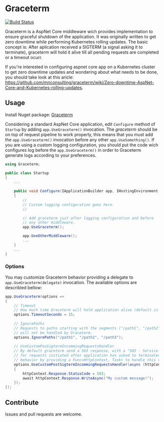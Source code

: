 # Graceterm 
[![Build Status](https://travis-ci.org/mnconsulting/graceterm.svg?branch=master)](https://travis-ci.org/mnconsulting/graceterm)

Graceterm is a AspNet Core middleware wich provides implementation to ensure graceful shutdown of the application. 
It was originally written to get zero downtime while performing Kubernetes rolling updates.
The basic concept is: After aplication received a SIGTERM (a signal asking it to terminate), graceterm will hold it alive till all pending requests are completed or a timeout ocurr.

If you're interested in configuring aspnet core app on a Kubernetes cluster to get zero downtime updates and wondering about what needs to be done, you should take look at this aricle: https://github.com/mnconsulting/graceterm/wiki/Zero-downtime-AspNet-Core-and-Kubernetes-rolling-updates.

## Usage

Install Nuget package: [Graceterm](https://www.nuget.org/packages/Graceterm/)

Considering a standard AspNet Core application, edit `Configure` method of `Startup` by adding `app.UseGraceterm()` invocation. The *graceterm* should be on top of request pipeline to work properly, this means that you must add the `app.UseGraceterm()` invocation before any other `app.UseSomething()`.
If you are using a custom logging configuration, you should put the code wich configures log before the `app.UseGraceterm()` in order to Graceterm generate logs according to your preferences.

```cs
using Graceterm;

public class Startup
{
    ...
    
    public void Configure(IApplicationBuilder app, IHostingEnvironment env, ...)
    {
        //
        // Custom logging configuration goes here.
        //

        // Add graceterm just after logging configuration and before 
        // any other middleware.
        app.UseGraceterm(); 

        app.UseOtherMiddleware();       
        ...
    }
    ...
}
```
### Options

You may customize Graceterm behavior providing a delegate to `app.UseGraceterm(delegate)` invocation. The available options are describled bellow:

```cs
app.UseGraceterm(options => 
{
    // Timeout
    // How much time Graceterm will hold application alive (default is 60 seconds)
    options.TimeoutSeconds = 15; 
    
    // IgnorePaths
    // Requests to paths starting with the segments ("/path1", "/path2" and "/path3") 
    // will not be handled by Graceterm.
    options.IgnorePaths("/path1", "/path2", "/path3");
    
    // UseCustomPosSigtermIncommingRequestsHandler
    // By default graceterm send a 503 response, with a "503 - Service unavailable" text body 
    // for requests initiated after application has asked to terminated. You may modify this
    // behavior by providing a Func<HttpContext, Task> to handle this requests.    
    options.UseCustomPostSigtermIncommingRequestsHandler(async (httpContext) =>
    {
        httpContext.Response.StatusCode = 503;
        await httpContext.Response.WriteAsync("My custom message!");
    });
});
```

## Contribute

Issues and pull requests are welcome.
